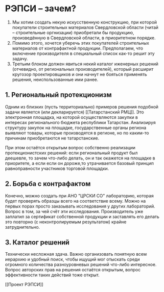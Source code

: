 # РЭПСИ – зачем?

1. Мы хотим создать некую искусственную конструкцию, при которой покупатели строительных материалов Свердловской области (читай – строительные оргнизации) приобретали бы продукцию, произведённую в Свердловской области, в приоритетном порядке. <!--- Кстати, это протекционизм, за который кто-то должен платить. -->
2. Помимо этого, хочется уберечь этих покупателей строительных материалов от контрафактной продукции. Предполагаем, что включение производителя в специальный список как-то решит эту задачу.
3. Третьим блоком должен явиться некий каталог иженерных решений (отчевидно, от региональных производителей), который расширит кругозор проектировщиков и они начнут не бояться применять решения, неиспользованные ими ранее.


## 1. Региональный протекционизм
Одним из близких (пусть территориально) примеров решения подобной задачи является (или декларируется) [[Татарстанский РМЦ]]. Это электронная площадка, на которой осуществляются закупки в интересах регионального бюджета республики Татарстан. Анализируя структуру закупок на площадке, государственные органы региона выявляют товары, которые производятся в регионе, но по каким-то причинам приобретаются не татарстанские.  

При этом остаётся открытым вопрос собственно реализации протекционистских решений: если региональный продукт был деешевле, то зачем что-либо делать, он и так окажется на площадке в приоритете, а если если он дороже,то утрачивается базовый принцип равноправности участников торговой площадки.

## 2. Борьба с контрафактом
Конечно, можно создать при АНО "ЦРСКИ СО" лабораторию, которая будет проверять образцы всего на соответствие всему. Можно на первых порах просто заказывать исследования у других лабораторий. Вопрос в том, за чей счёт эти исследования. Производитель уже заплатил за сертификат собственной продукции и заставлять его делать это повторно (с неконтролируемым результатом) крайне затруднительно.

## 3. Каталог решений
Технически несложная здача. Важно организовать понятную всем иерархию и удобный поиск, чтобы ищущий мог отыскать среди огромного количества разноуровневых решений что-либо интересное. 
Вопрос авторских прав на решения остаётся открытым, вопрос эффективности таких действий тоже открыт.

[[Проект РЭПСИ]]